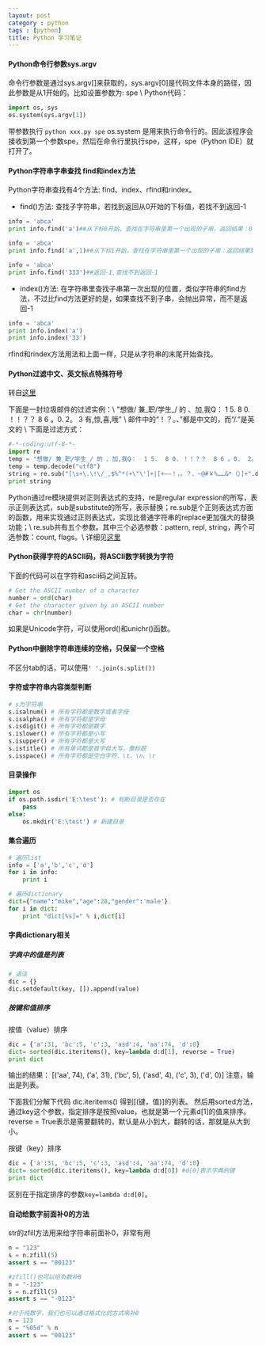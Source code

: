 ```yaml
---
layout: post
category : python
tags : [python]
title: Python 学习笔记
---
```


#### Python命令行参数sys.argv

命令行参数是通过sys.argv[]来获取的，sys.argv[0]是代码文件本身的路径，因此参数是从1开始的。比如设置参数为: spe \\
Python代码：

```python
import os, sys
os.system(sys.argv[1])
```

带参数执行 ```python xxx.py spe```
os.system 是用来执行命令行的。因此该程序会接收到第一个参数spe，然后在命令行里执行spe，这样，spe（Python IDE）就打开了。


#### Python字符串字串查找 find和index方法
Python字符串查找有4个方法: find、index、rfind和rindex。

* find()方法: 查找子字符串，若找到返回从0开始的下标值，若找不到返回-1

```python
info = 'abca'
print info.find('a')##从下标0开始，查找在字符串里第一个出现的子串，返回结果：0

info = 'abca'
print info.find('a',1)##从下标1开始，查找在字符串里第一个出现的子串：返回结果3

info = 'abca'
print info.find('333')##返回-1,查找不到返回-1
```

* index()方法: 在字符串里查找子串第一次出现的位置，类似字符串的find方法，不过比find方法更好的是，如果查找不到子串，会抛出异常，而不是返回-1

```python
info = 'abca'
print info.index('a')
print info.index('33')
```

rfind和rindex方法用法和上面一样，只是从字符串的末尾开始查找。


#### Python过滤中文、英文标点特殊符号

转自[这里](http://blog.csdn.net/mach_learn/article/details/41744487)

下面是一封垃圾邮件的过滤实例：\\
"想做/ 兼_职/学生_/ 的 、加,我Q：  1 5.  8 0. ！！？？  8 6 。0.  2。 3     有,惊,喜,哦" \\
邮件中的“！？。、”都是中文的，而“/.”是英文的 \\
下面是过滤方式：

```python
#-*-coding:utf-8-*-  
import re  
temp = "想做/ 兼_职/学生_/ 的 、加,我Q：  1 5.  8 0. ！！？？  8 6 。0.  2。 3     有,惊,喜,哦"  
temp = temp.decode("utf8")  
string = re.sub("[\s+\.\!\/_,$%^*(+\"\']+|[+——！，。？、~@#￥%……&*（）]+".decode("utf8"), "".decode("utf8"), temp)  
print string  
```

Python通过re模块提供对正则表达式的支持，re是regular expression的所写，表示正则表达式，sub是substitute的所写，表示替换；re.sub是个正则表达式方面的函数，用来实现通过正则表达式，实现比普通字符串的replace更加强大的替换功能；\\ 
re.sub共有五个参数。其中三个必选参数：pattern, repl, string，两个可选参数：count, flags。\\
详细见[这里](http://www.crifan.com/python_re_sub_detailed_introduction/comment-page-1/)

#### Python获得字符的ASCII码，将ASCII数字转换为字符

下面的代码可以在字符和ascii码之间互转。

```python
# Get the ASCII number of a character
number = ord(char)
# Get the character given by an ASCII number
char = chr(number)
```
如果是Unicode字符，可以使用ord()和unichr()函数。

#### Python中删除字符串连续的空格，只保留一个空格
不区分tab的话，可以使用```' '.join(s.split())```


#### 字符或字符串内容类型判断

```python
# s为字符串
s.isalnum() # 所有字符都是数字或者字母
s.isalpha() # 所有字符都是字母
s.isdigit() # 所有字符都是数字
s.islower() # 所有字符都是小写
s.isupper() # 所有字符都是大写
s.istitle() # 所有单词都是首字母大写，像标题
s.isspace() # 所有字符都是空白字符、\t、\n、\r
```

#### 目录操作

```python
import os 
if os.path.isdir('E:\test'): # 判断目录是否存在 
	pass 
else: 
	os.mkdir('E:\test') # 新建目录
```

#### 集合遍历

```python
# 遍历list
info = ['a','b','c','d']
for i in info:
	print i

# 遍历dictionary
dict={"name":"mike","age":20,"gender":'male'}
for i in dict:
	print "dict[%s]=" % i,dict[i]
```

#### 字典dictionary相关
##### 字典中的值是列表

```python
# 语法
dic = {}
dic.setdefault(key, []).append(value)
```

##### 按键和值排序
按值（value）排序

```python
dic = {'a':31, 'bc':5, 'c':3, 'asd':4, 'aa':74, 'd':0}
dict= sorted(dic.iteritems(), key=lambda d:d[1], reverse = True)
print dict
```
输出的结果：
[('aa', 74), ('a', 31), ('bc', 5), ('asd', 4), ('c', 3), ('d', 0)]
注意，输出是列表。

下面我们分解下代码
dic.iteritems() 得到[(键，值)]的列表。
然后用sorted方法，通过key这个参数，指定排序是按照value，也就是第一个元素d[1]的值来排序。reverse = True表示是需要翻转的，默认是从小到大，翻转的话，那就是从大到小。

按键（key）排序

```python
dic = {'a':31, 'bc':5, 'c':3, 'asd':4, 'aa':74, 'd':0}
dict= sorted(dic.iteritems(), key=lambda d:d[0]) #d[0]表示字典的键
print dict
```
区别在于指定排序的参数```key=lambda d:d[0]```。

#### 自动给数字前面补0的方法
str的zfill方法用来给字符串前面补0，非常有用

```python
n = "123"
s = n.zfill(5)
assert s == "00123"

#zfill()也可以给负数补0
n = "-123"
s = n.zfill(5)
assert s == "-0123"

#对于纯数字，我们也可以通过格式化的方式来补0
n = 123
s = "%05d" % n
assert s == "00123"
```
